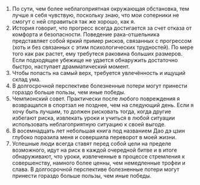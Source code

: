 1. По сути, чем более неблагоприятная окружающая обстановка, тем лучше я себя чувствую, поскольку знаю, что мои соперники не смогут с ней справиться так же хорошо, как я. 
2. История говорит, что прогресс всегда достигается за счет отказа от комфорта и безопасности. Поведение рака-отшельника представляет собой яркий пример рисков, связанных с прогрессом (хоть и без связанных с этим психологических трудностей). По мере того как рак растет, ему требутеся раковина больших размеров. Если подходящее убежище не удается обнаружить достаточно быстро, наступает драмматический момент. 
3. Чтобы попасть на самый верх, требуется увлечённость и ищущий склад ума. 
4. В долгосрочной перспективе болезненные потери могут принести гораздо больше пользы, чем иные победы. 
5. Чемпионский совет. Практически после любого повреждения я возвращался в спортзал не позднее, чем на следующий день. Если я хочу быть лучшим, то должен рисковать тогда, когда другие избегают риска, извлекать уроки и учиться в любой ситуации использовать неблагоприятную ситуацию к своей выгоде.
6. В восемнадцать лет небольшая книга под названием Дао дэ цзин глубоко поразила меня и совершила переворот в моей жизни.
7. Успешные люди всегда ставят перед собой цели на пределе возможного, идут на риск в каждой очередной битве и в итоге обнаруживают, что уроки, извлеченные в процессе стремления к совершенству, намного более ценны, чем немедленные трофеи и слава. В долгосрочной перспективе болезненные потери могут принести гораздо больше пользы, чем иные победы. 
